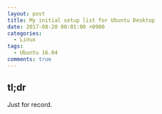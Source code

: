 ```yaml
---
layout: post
title: My initial setup list for Ubuntu Desktop
date: 2017-08-20 00:01:00 +0900
categories:
  - Linux
tags:
  - Ubuntu 16.04
comments: true
---
```


## tl;dr
Just for record.

<script src="https://gist.github.com/dgkim5360/d7df6c7be460f847e713fae7191807b5.js"></script>
